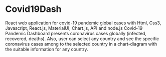 # Covid19Dash

React web application for covid-19 pandemic global cases with Html, Css3, Javascript, React.js, MaterialUI, Chart.js, API and node.js
Covid-19 Pandemic Dashboard presents coronavirus cases globally (infected, recovered, deaths). Also, user can select any country and see the specific coronavirus cases among to the selected country in a chart-diagram with the suitable information for any country.
